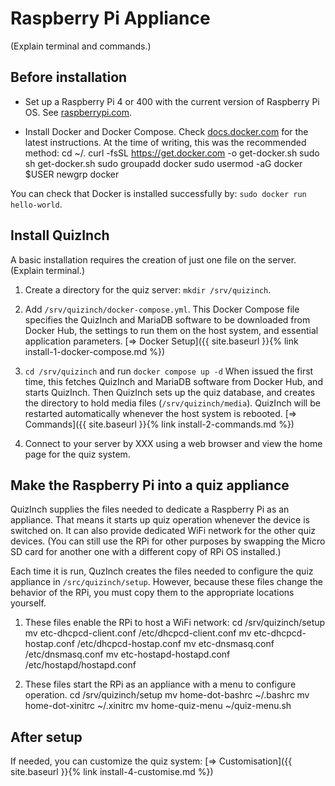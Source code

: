 # Raspberry Pi Appliance
(Explain terminal and commands.)

## Before installation
- Set up a Raspberry Pi 4 or 400 with the current version of Raspberry Pi OS. See [raspberrypi.com][1].

- Install Docker and Docker Compose. Check [docs.docker.com][2] for the latest instructions. At the time of writing, this was the recommended method:
    cd ~/.
    curl -fsSL https://get.docker.com -o get-docker.sh
	sudo sh get-docker.sh
    sudo groupadd docker
	sudo usermod -aG docker $USER
	newgrp docker

You can check that Docker is installed successfully by: `sudo docker run hello-world`.

## Install QuizInch
A basic installation requires the creation of just one file on the server. (Explain terminal.)

1. Create a directory for the quiz server: `mkdir /srv/quizinch`.

1. Add `/srv/quizinch/docker-compose.yml`. This Docker Compose file specifies the QuizInch and MariaDB software to be downloaded from Docker Hub, the settings to run them on the host system, and essential application parameters.
[&#8658; Docker Setup]({{ site.baseurl }}{% link install-1-docker-compose.md %})

1. `cd /srv/quizinch` and run `docker compose up -d` When issued the first time, this fetches QuizInch and MariaDB software from Docker Hub, and starts QuizInch. Then QuizInch sets up the quiz database, and creates the directory to hold media files (`/srv/quizinch/media`). QuizInch will be restarted automatically whenever the host system is rebooted.
[&#8658; Commands]({{ site.baseurl }}{% link install-2-commands.md %})

1. Connect to your server by XXX using a web browser and view the home page for the quiz system.

## Make the Raspberry Pi into a quiz appliance
QuizInch supplies the files needed to dedicate a Raspberry Pi as an appliance. That means it starts up quiz operation whenever the device is switched on. It can also provide dedicated WiFi network for the other quiz devices. (You can still use the RPi for other purposes by swapping the Micro SD card for another one with a different copy of RPi OS installed.)

Each time it is run, QuzInch creates the files needed to configure the quiz appliance in `/src/quizinch/setup`. However, because these files change the behavior of the RPi, you must copy them to the appropriate locations yourself. 

1. These files enable the RPi to host a WiFi network:
    cd /srv/quizinch/setup
    mv etc-dhcpcd-client.conf /etc/dhcpcd-client.conf
    mv etc-dhcpcd-hostap.conf /etc/dhcpcd-hostap.conf
    mv etc-dnsmasq.conf /etc/dnsmasq.conf
    mv etc-hostapd-hostapd.conf /etc/hostapd/hostapd.conf

1. These files start the RPi as an appliance with a menu to configure operation.
    cd /srv/quizinch/setup
    mv home-dot-bashrc ~/.bashrc
    mv home-dot-xinitrc ~/.xinitrc
    mv home-quiz-menu ~/quiz-menu.sh

## After setup
If needed, you can customize the quiz system:
[&#8658; Customisation]({{ site.baseurl }}{% link install-4-customise.md %})


[1]:	https://www.raspberrypi.com/documentation/computers/getting-started.html#setting-up-your-raspberry-pi
[2]:    [https://docs.docker.com/engine/install/debian/]
